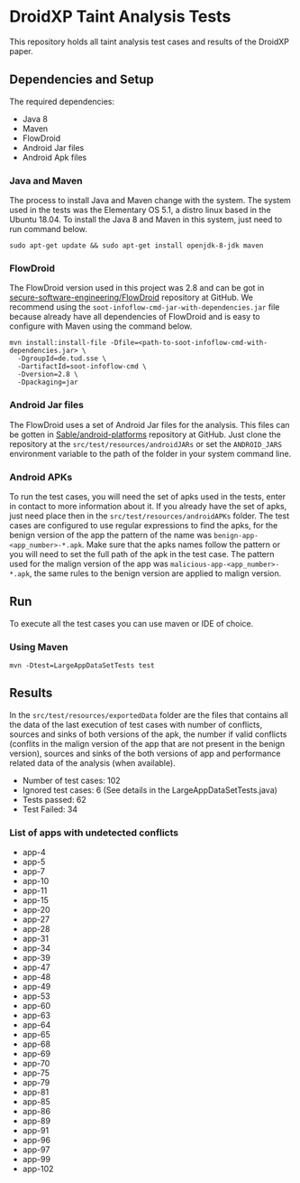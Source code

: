 # DroidXP Taint Analysis Tests
This repository holds all taint analysis test cases and results of the DroidXP paper.

## Dependencies and Setup
The required dependencies:
- Java 8
- Maven  
- FlowDroid
- Android Jar files
- Android Apk files

### Java and Maven
The process to install Java and Maven change with the system. The system used in the tests was the Elementary OS 5.1, a distro linux based in the Ubuntu 18.04. To install the Java 8 and Maven in this system, just need to run command below.
```shell
sudo apt-get update && sudo apt-get install openjdk-8-jdk maven
```

### FlowDroid
The FlowDroid version used in this project was 2.8 and can be got in [secure-software-engineering/FlowDroid](https://github.com/secure-software-engineering/FlowDroid/releases/tag/v2.8) repository at GitHub. We recommend using the `soot-infoflow-cmd-jar-with-dependencies.jar` file because already have all dependencies of FlowDroid and is easy to configure with Maven using the command below.

```shell
mvn install:install-file -Dfile=<path-to-soot-infoflow-cmd-with-dependencies.jar> \
  -DgroupId=de.tud.sse \
  -DartifactId=soot-infoflow-cmd \
  -Dversion=2.8 \
  -Dpackaging=jar
```

### Android Jar files
The FlowDroid uses a set of Android Jar files for the analysis. This files can be gotten in [Sable/android-platforms](https://github.com/Sable/android-platforms) repository at GitHub. Just clone the repository at the `src/test/resources/androidJARs` or set the `ANDROID_JARS` environment variable to the path of the folder in your system command line.

### Android APKs
To run the test cases, you will need the set of apks used in the tests, enter in contact to more information about it. If you already have the set of apks, just need place then in the `src/test/resources/androidAPKs` folder. The test cases are configured to use regular expressions to find the apks, for the benign version of the app the pattern of the name was `benign-app-<app_number>-*.apk`. Make sure that the apks names follow the pattern or you will need to set the full path of the apk in the test case. The pattern used for the malign version of the app was `malicious-app-<app_number>-*.apk`, the same rules to the benign version are applied to malign version.

## Run
To execute all the test cases you can use maven or IDE of choice. 

### Using Maven
```shell
mvn -Dtest=LargeAppDataSetTests test
```

## Results
In the `src/test/resources/exportedData` folder are the files that contains all the data of the last execution of test cases with number of conflicts, sources and sinks of both versions of the apk, the number if valid conflicts (conflits in the malign version of the app that are not present in the benign version), sources and sinks of the both versions of app and performance related data of the analysis (when available).

- Number of test cases: 102
- Ignored test cases: 6 (See details in the LargeAppDataSetTests.java)
- Tests passed: 62
- Test Failed: 34


### List of apps with undetected conflicts
- app-4
- app-5
- app-7
- app-10
- app-11
- app-15
- app-20
- app-27
- app-28
- app-31
- app-34
- app-39
- app-47
- app-48
- app-49
- app-53
- app-60
- app-63
- app-64
- app-65
- app-68
- app-69
- app-70
- app-75
- app-79
- app-81
- app-85
- app-86
- app-89
- app-91
- app-96
- app-97
- app-99
- app-102